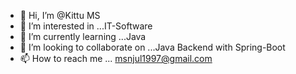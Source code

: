 - 👋 Hi, I’m @Kittu MS
- 👀 I’m interested in ...IT-Software
- 🌱 I’m currently learning ...Java
- 💞️ I’m looking to collaborate on ...Java Backend with Spring-Boot
- 📫 How to reach me ... msnjul1997@gmail.com

<!---
msnjul1997/msnjul1997 is a ✨ special ✨ repository because its `README.md` (this file) appears on your GitHub profile.
You can click the Preview link to take a look at your changes.
--->
